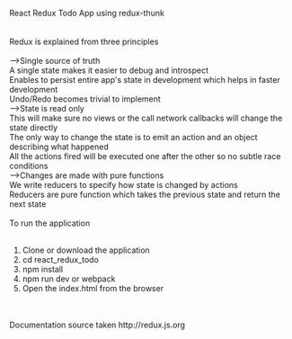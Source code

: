 React Redux Todo App using redux-thunk<br/>
<br/>
<br/>
Redux is explained from three principles</br>
<br/>
-->Single source of truth<br/>
	A single state makes it easier to debug and introspect<br/>
	Enables to persist entire app's state in development which helps in faster development<br/>
	Undo/Redo becomes trivial to implement<br/>
-->State is read only<br/>
	This will make sure no views or the call network callbacks will change the state directly<br/>
	The only way to change the state is to emit an action and an object describing what happened<br/>
	All the actions fired will be executed one after the other so no subtle race conditions<br/>
-->Changes are made with pure functions<br/>
	We write reducers to specify how state is changed by actions<br/>
	Reducers are pure function which takes the previous state and return the next state<br/>
<br/>
To run the application<br/>
<br/>
1) Clone or download the application<br/>
2) cd react_redux_todo<br/>
3) npm install<br/>
4) npm run dev or webpack<br/>
5) Open the index.html from the browser<br/>
<br/>
<br/>
Documentation source taken http://redux.js.org<br/>

